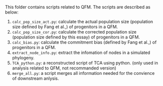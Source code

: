 This folder contains scripts related to QFM.
The scripts are described as below:

1. `calc_pop_size_act.py`: calculate the actual population size (population size defined by Fang et al.,) of progenitors in a QFM.
2. `calc_pop_size_cor.py`: calculate the corrected population size (population size defined by this essay) of progenitors in a QFM.
3. `calc_bias.py`: calculate the commitment bias (defined by Fang et al.,) of progenitors in a QFM.
4. `extract_node_info.py`: extract the infomation of nodes in a simulated phylogeny.
5. `TCA_python.py`: a reconstructed script of TCA using python. (only used in analysis related to QFM, not recommanded version)
6. `merge_all.py`: a script merges all information needed for the convience of downstream anlysis.